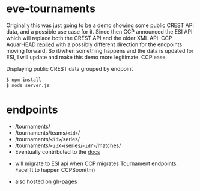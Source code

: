 # eve-tournaments

Originally this was just going to be a demo showing some public CREST API data, and a possible use case for it. Since then CCP announced the ESI API which will replace both the CREST API and the older XML API. CCP AquarHEAD [replied](https://github.com/ccpgames/esi-issues/issues/296) with a possibly different direction for the endpoints moving forward. So if/when something happens and the data is updated for ESI, I will update and make this demo more legitimate. CCPlease.

Displaying public CREST data grouped by endpoint

```bash
$ npm install
$ node server.js
```

# endpoints
- /tournaments/
- /tournaments/teams/`<id>`/
- /tournaments/`<id>`/series/
- /tournaments/`<idX>`/series/`<idY>`/matches/
- Eventually contributed to the [docs](https://github.com/ccpgames/eveonline-third-party-documentation/blame/master/docs/crest/eve/eve_tournaments.md)

* will migrate to ESI api when CCP migrates Tournament endpoints. Facelift to happen CCPSoon(tm)

- also hosted on [gh-pages](https://jonobrien.io/eve-tournaments/tournaments.html)
